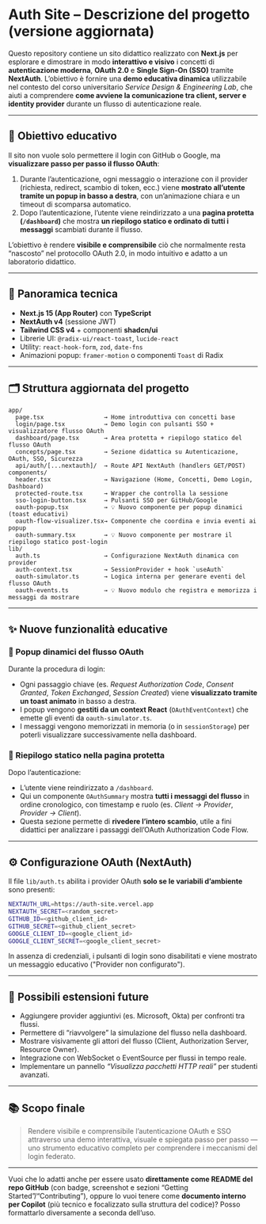 # Auth Site – Descrizione del progetto (versione aggiornata)

Questo repository contiene un sito didattico realizzato con **Next.js** per esplorare e dimostrare in modo **interattivo e visivo** i concetti di **autenticazione moderna**, **OAuth 2.0** e **Single Sign-On (SSO)** tramite **NextAuth**.
L’obiettivo è fornire una **demo educativa dinamica** utilizzabile nel contesto del corso universitario *Service Design & Engineering Lab*, che aiuti a comprendere **come avviene la comunicazione tra client, server e identity provider** durante un flusso di autenticazione reale.

---

## 🎯 Obiettivo educativo

Il sito non vuole solo permettere il login con GitHub o Google, ma **visualizzare passo per passo il flusso OAuth**:

1. Durante l’autenticazione, ogni messaggio o interazione con il provider (richiesta, redirect, scambio di token, ecc.) viene **mostrato all’utente tramite un popup in basso a destra**, con un’animazione chiara e un timeout di scomparsa automatico.
2. Dopo l’autenticazione, l’utente viene reindirizzato a una **pagina protetta (`/dashboard`)** che mostra **un riepilogo statico e ordinato di tutti i messaggi** scambiati durante il flusso.

L’obiettivo è rendere **visibile e comprensibile** ciò che normalmente resta “nascosto” nel protocollo OAuth 2.0, in modo intuitivo e adatto a un laboratorio didattico.

---

## 🧱 Panoramica tecnica

* **Next.js 15 (App Router)** con **TypeScript**
* **NextAuth v4** (sessione JWT)
* **Tailwind CSS v4** + componenti **shadcn/ui**
* Librerie UI: `@radix-ui/react-toast`, `lucide-react`
* Utility: `react-hook-form`, `zod`, `date-fns`
* Animazioni popup: `framer-motion` o componenti `Toast` di Radix

---

## 🗂️ Struttura aggiornata del progetto

```
app/
  page.tsx                 → Home introduttiva con concetti base
  login/page.tsx           → Demo login con pulsanti SSO + visualizzatore flusso OAuth
  dashboard/page.tsx       → Area protetta + riepilogo statico del flusso OAuth
  concepts/page.tsx        → Sezione didattica su Autenticazione, OAuth, SSO, Sicurezza
  api/auth/[...nextauth]/  → Route API NextAuth (handlers GET/POST)
components/
  header.tsx               → Navigazione (Home, Concetti, Demo Login, Dashboard)
  protected-route.tsx      → Wrapper che controlla la sessione
  sso-login-button.tsx     → Pulsanti SSO per GitHub/Google
  oauth-popup.tsx          → 💡 Nuovo componente per popup dinamici (toast educativi)
  oauth-flow-visualizer.tsx→ Componente che coordina e invia eventi ai popup
  oauth-summary.tsx        → 💡 Nuovo componente per mostrare il riepilogo statico post-login
lib/
  auth.ts                  → Configurazione NextAuth dinamica con provider
  auth-context.tsx         → SessionProvider + hook `useAuth`
  oauth-simulator.ts       → Logica interna per generare eventi del flusso OAuth
  oauth-events.ts          → 💡 Nuovo modulo che registra e memorizza i messaggi da mostrare
```

---

## ✨ Nuove funzionalità educative

### 🔸 Popup dinamici del flusso OAuth

Durante la procedura di login:

* Ogni passaggio chiave (es. *Request Authorization Code*, *Consent Granted*, *Token Exchanged*, *Session Created*) viene **visualizzato tramite un toast animato** in basso a destra.
* I popup vengono **gestiti da un context React** (`OAuthEventContext`) che emette gli eventi da `oauth-simulator.ts`.
* I messaggi vengono memorizzati in memoria (o in `sessionStorage`) per poterli visualizzare successivamente nella dashboard.

### 🔸 Riepilogo statico nella pagina protetta

Dopo l’autenticazione:

* L’utente viene reindirizzato a `/dashboard`.
* Qui un componente `OAuthSummary` mostra **tutti i messaggi del flusso** in ordine cronologico, con timestamp e ruolo (es. *Client → Provider*, *Provider → Client*).
* Questa sezione permette di **rivedere l’intero scambio**, utile a fini didattici per analizzare i passaggi dell’OAuth Authorization Code Flow.

---

## ⚙️ Configurazione OAuth (NextAuth)

Il file `lib/auth.ts` abilita i provider OAuth **solo se le variabili d’ambiente** sono presenti:

```bash
NEXTAUTH_URL=https://auth-site.vercel.app
NEXTAUTH_SECRET=<random_secret>
GITHUB_ID=<github_client_id>
GITHUB_SECRET=<github_client_secret>
GOOGLE_CLIENT_ID=<google_client_id>
GOOGLE_CLIENT_SECRET=<google_client_secret>
```

In assenza di credenziali, i pulsanti di login sono disabilitati e viene mostrato un messaggio educativo ("Provider non configurato").

---

## 🧩 Possibili estensioni future

* Aggiungere provider aggiuntivi (es. Microsoft, Okta) per confronti tra flussi.
* Permettere di “riavvolgere” la simulazione del flusso nella dashboard.
* Mostrare visivamente gli attori del flusso (Client, Authorization Server, Resource Owner).
* Integrazione con WebSocket o EventSource per flussi in tempo reale.
* Implementare un pannello *“Visualizza pacchetti HTTP reali”* per studenti avanzati.

---

## 📚 Scopo finale

> Rendere visibile e comprensibile l’autenticazione OAuth e SSO attraverso una demo interattiva, visuale e spiegata passo per passo — uno strumento educativo completo per comprendere i meccanismi del login federato.

---

Vuoi che lo adatti anche per essere usato **direttamente come README del repo GitHub** (con badge, screenshot e sezioni “Getting Started”/“Contributing”), oppure lo vuoi tenere come **documento interno per Copilot** (più tecnico e focalizzato sulla struttura del codice)?
Posso formattarlo diversamente a seconda dell’uso.
